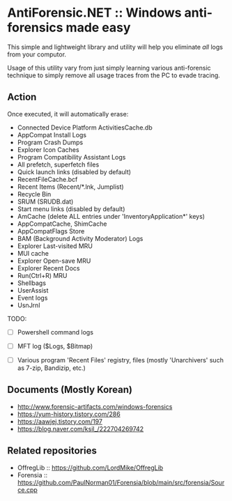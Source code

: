 # AntiForensic.NET :: Windows anti-forensics made easy

This simple and lightweight library and utility will help you eliminate *all* logs from your computor.

Usage of this utility vary from just simply learning various anti-forensic technique to simply remove all usage traces from the PC to evade tracing.

## Action

Once executed, it will automatically erase:

* Connected Device Platform ActivitiesCache.db
* AppCompat Install Logs
* Program Crash Dumps
* Explorer Icon Caches
* Program Compatibility Assistant Logs
* All prefetch, superfetch files
* Quick launch links (disabled by default)
* RecentFileCache.bcf
* Recent Items (Recent/*.lnk, Jumplist)
* Recycle Bin
* SRUM (SRUDB.dat)
* Start menu links (disabled by default)
* AmCache (delete ALL entries under 'InventoryApplication*' keys)
* AppCompatCache, ShimCache
* AppCompatFlags Store
* BAM (Background Activity Moderator) Logs
* Explorer Last-visited MRU
* MUI cache
* Explorer Open-save MRU
* Explorer Recent Docs
* Run(Ctrl+R) MRU
* Shellbags
* UserAssist
* Event logs
* UsnJrnl

TODO:

* [ ] Powershell command logs
* [ ] MFT log ($Logs, $Bitmap)
* [ ] Various program 'Recent Files' registry, files (mostly 'Unarchivers' such as 7-zip, Bandizip, etc.)


## Documents (Mostly Korean)

* http://www.forensic-artifacts.com/windows-forensics
* https://yum-history.tistory.com/286
* https://aawjej.tistory.com/197
* https://blog.naver.com/ksil_/222704269742

## Related repositories

* OffregLib :: https://github.com/LordMike/OffregLib
* Forensia :: https://github.com/PaulNorman01/Forensia/blob/main/src/forensia/Source.cpp
